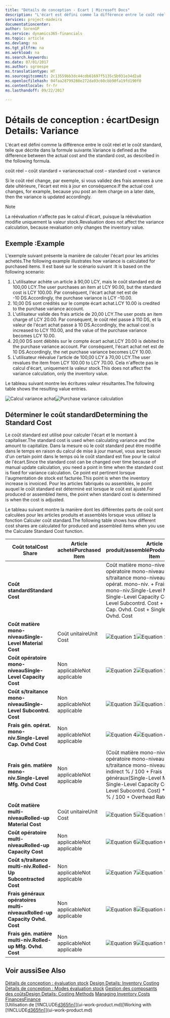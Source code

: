 ```yaml
---
title: "Détails de conception - Ecart | Microsoft Docs"
description: "L'écart est défini comme la différence entre le coût réel et le coût standard, telle que décrite dans la formule suivante."
services: project-madeira
documentationcenter: 
author: SorenGP
ms.service: dynamics365-financials
ms.topic: article
ms.devlang: na
ms.tgt_pltfrm: na
ms.workload: na
ms.search.keywords: 
ms.date: 07/01/2017
ms.author: sgroespe
ms.translationtype: HT
ms.sourcegitcommit: 2c13559bb3dc44cdb61697f5135c5b931e34d2a8
ms.openlocfilehash: 04faa28799288e272da93c60cbb90fa19fd190f0
ms.contentlocale: fr-fr
ms.lasthandoff: 09/22/2017

---
```

# <a name="design-details-variance"></a><span data-ttu-id="2fd0c-103">Détails de conception : écart</span><span class="sxs-lookup"><span data-stu-id="2fd0c-103">Design Details: Variance</span></span>
<span data-ttu-id="2fd0c-104">L'écart est défini comme la différence entre le coût réel et le coût standard, telle que décrite dans la formule suivante.</span><span class="sxs-lookup"><span data-stu-id="2fd0c-104">Variance is defined as the difference between the actual cost and the standard cost, as described in the following formula.</span></span>  

 <span data-ttu-id="2fd0c-105">coût réel – coût standard = variance</span><span class="sxs-lookup"><span data-stu-id="2fd0c-105">actual cost – standard cost = variance</span></span>  

 <span data-ttu-id="2fd0c-106">Si le coût réel change, par exemple, si vous validez des frais annexes à une date ultérieure, l'écart est mis à jour en conséquence.</span><span class="sxs-lookup"><span data-stu-id="2fd0c-106">If the actual cost changes, for example, because you post an item charge on a later date, then the variance is updated accordingly.</span></span>  

> [!NOTE]  
>  <span data-ttu-id="2fd0c-107">La réévaluation n'affecte pas le calcul d'écart, puisque la réévaluation modifie uniquement la valeur stock.</span><span class="sxs-lookup"><span data-stu-id="2fd0c-107">Revaluation does not affect the variance calculation, because revaluation only changes the inventory value.</span></span>  

## <a name="example"></a><span data-ttu-id="2fd0c-108">Exemple :</span><span class="sxs-lookup"><span data-stu-id="2fd0c-108">Example</span></span>  
 <span data-ttu-id="2fd0c-109">L'exemple suivant présente la manière de calculer l'écart pour les articles achetés.</span><span class="sxs-lookup"><span data-stu-id="2fd0c-109">The following example illustrates how variance is calculated for purchased items.</span></span> <span data-ttu-id="2fd0c-110">Il est basé sur le scénario suivant :</span><span class="sxs-lookup"><span data-stu-id="2fd0c-110">It is based on the following scenario:</span></span>  

1.  <span data-ttu-id="2fd0c-111">L'utilisateur achète un article à 90,00 LCY, mais le coût standard est de 100,00 LCY.</span><span class="sxs-lookup"><span data-stu-id="2fd0c-111">The user purchases an item at LCY 90.00, but the standard cost is LCY 100.00.</span></span> <span data-ttu-id="2fd0c-112">Par conséquent, l'écart achat net est de -10 DS.</span><span class="sxs-lookup"><span data-stu-id="2fd0c-112">Accordingly, the purchase variance is LCY –10.00.</span></span>  
2.  <span data-ttu-id="2fd0c-113">10,00 DS sont crédités sur le compte écart achat.</span><span class="sxs-lookup"><span data-stu-id="2fd0c-113">LCY 10.00 is credited to the purchase variance account.</span></span>  
3.  <span data-ttu-id="2fd0c-114">L'utilisateur valide des frais article de 20,00 LCY.</span><span class="sxs-lookup"><span data-stu-id="2fd0c-114">The user posts an item charge of LCY 20.00.</span></span> <span data-ttu-id="2fd0c-115">Par conséquent, le coût réel passe à 110 DS, et la valeur de l'écart achat passe à 10 DS.</span><span class="sxs-lookup"><span data-stu-id="2fd0c-115">Accordingly, the actual cost is increased to LCY 110.00, and the value of the purchase variance becomes LCY 10.00.</span></span>  
4.  <span data-ttu-id="2fd0c-116">20,00 DS sont débités sur le compte écart achat.</span><span class="sxs-lookup"><span data-stu-id="2fd0c-116">LCY 20.00 is debited to the purchase variance account.</span></span> <span data-ttu-id="2fd0c-117">Par conséquent, l'écart achat net est de 10 DS.</span><span class="sxs-lookup"><span data-stu-id="2fd0c-117">Accordingly, the net purchase variance becomes LCY 10.00.</span></span>  
5.  <span data-ttu-id="2fd0c-118">L'utilisateur réévalue l'article de 100,00 LCY à 70,00 LCY.</span><span class="sxs-lookup"><span data-stu-id="2fd0c-118">The user revalues the item from LCY 100.00 to LCY 70.00.</span></span> <span data-ttu-id="2fd0c-119">Cela n'affecte pas le calcul d'écart, uniquement la valeur stock.</span><span class="sxs-lookup"><span data-stu-id="2fd0c-119">This does not affect the variance calculation, only the inventory value.</span></span>  

 <span data-ttu-id="2fd0c-120">Le tableau suivant montre les écritures valeur résultantes.</span><span class="sxs-lookup"><span data-stu-id="2fd0c-120">The following table shows the resulting value entries.</span></span>  

 <span data-ttu-id="2fd0c-121">![Calcul variance achat](media/design_details_inventory_costing_11_purchase_variance.png "design_details_inventory_costing_11_purchase_variance")</span><span class="sxs-lookup"><span data-stu-id="2fd0c-121">![Purchase variance calculation](media/design_details_inventory_costing_11_purchase_variance.png "design_details_inventory_costing_11_purchase_variance")</span></span>  

## <a name="determining-the-standard-cost"></a><span data-ttu-id="2fd0c-122">Déterminer le coût standard</span><span class="sxs-lookup"><span data-stu-id="2fd0c-122">Determining the Standard Cost</span></span>  
 <span data-ttu-id="2fd0c-123">Le coût standard est utilisé pour calculer l'écart et le montant à capitaliser.</span><span class="sxs-lookup"><span data-stu-id="2fd0c-123">The standard cost is used when calculating variance and the amount to capitalize.</span></span> <span data-ttu-id="2fd0c-124">Dans la mesure où le coût standard peut être modifié dans le temps en raison du calcul de mise à jour manuel, vous avez besoin d'un certain point dans le temps où le coût standard est fixe pour le calcul de l'écart.</span><span class="sxs-lookup"><span data-stu-id="2fd0c-124">Since the standard cost can be changed over time because of manual update calculation, you need a point in time when the standard cost is fixed for variance calculation.</span></span> <span data-ttu-id="2fd0c-125">Ce point est pertinent lorsque l'augmentation de stock est facturée.</span><span class="sxs-lookup"><span data-stu-id="2fd0c-125">This point is when the inventory increase is invoiced.</span></span> <span data-ttu-id="2fd0c-126">Pour les articles fabriqués ou assemblés, le point auquel le coût standard est déterminé est lorsque le coût est ajusté.</span><span class="sxs-lookup"><span data-stu-id="2fd0c-126">For produced or assembled items, the point when standard cost is determined is when the cost is adjusted.</span></span>  

 <span data-ttu-id="2fd0c-127">Le tableau suivant montre la manière dont les différentes parts de coût sont calculées pour les articles produits et assemblés lorsque vous utilisez la fonction Calculer coût standard.</span><span class="sxs-lookup"><span data-stu-id="2fd0c-127">The following table shows how different cost shares are calculated for produced and assembled items when you use the Calculate Standard Cost function.</span></span>  

|<span data-ttu-id="2fd0c-128">Coût total</span><span class="sxs-lookup"><span data-stu-id="2fd0c-128">Cost Share</span></span>|<span data-ttu-id="2fd0c-129">Article acheté</span><span class="sxs-lookup"><span data-stu-id="2fd0c-129">Purchased Item</span></span>|<span data-ttu-id="2fd0c-130">Article produit/assemblé</span><span class="sxs-lookup"><span data-stu-id="2fd0c-130">Produced/Assembled Item</span></span>|  
|----------------|--------------------|------------------------------|  
|<span data-ttu-id="2fd0c-131">**Coût standard**</span><span class="sxs-lookup"><span data-stu-id="2fd0c-131">**Standard Cost**</span></span>||<span data-ttu-id="2fd0c-132">Coût matière mono-niveau + Coût opératoire mono-niveau + Coût s/traitance mono-niveau + Frais gén. opérat. mono-niv. + Frais gén. matière mono-niv.</span><span class="sxs-lookup"><span data-stu-id="2fd0c-132">Single-Level Material Cost + Single-Level Capacity Cost + Single-Level Subcontrd. Cost + Single-Level Cap. Ovhd. Cost + Single-Level Mfg. Ovhd. Cost</span></span>|  
|<span data-ttu-id="2fd0c-133">**Coût matière mono-niveau**</span><span class="sxs-lookup"><span data-stu-id="2fd0c-133">**Single-Level Material Cost**</span></span>|<span data-ttu-id="2fd0c-134">Coût unitaire</span><span class="sxs-lookup"><span data-stu-id="2fd0c-134">Unit Cost</span></span>|<span data-ttu-id="2fd0c-135">![Equation 1](media/design_details_inventory_costing_11_equation_1.png "design_details_inventory_costing_11_equation_1")</span><span class="sxs-lookup"><span data-stu-id="2fd0c-135">![Equation 1](media/design_details_inventory_costing_11_equation_1.png "design_details_inventory_costing_11_equation_1")</span></span>|  
|<span data-ttu-id="2fd0c-136">**Coût opératoire mono-niveau**</span><span class="sxs-lookup"><span data-stu-id="2fd0c-136">**Single-Level Capacity Cost**</span></span>|<span data-ttu-id="2fd0c-137">Non applicable</span><span class="sxs-lookup"><span data-stu-id="2fd0c-137">Not applicable</span></span>|<span data-ttu-id="2fd0c-138">![Equation 2](media/design_details_inventory_costing_11_equation_2.png "design_details_inventory_costing_11_equation_2")</span><span class="sxs-lookup"><span data-stu-id="2fd0c-138">![Equation 2](media/design_details_inventory_costing_11_equation_2.png "design_details_inventory_costing_11_equation_2")</span></span>|  
|<span data-ttu-id="2fd0c-139">**Coût s/traitance mono-niveau**</span><span class="sxs-lookup"><span data-stu-id="2fd0c-139">**Single-Level Subcontrd. Cost**</span></span>|<span data-ttu-id="2fd0c-140">Non applicable</span><span class="sxs-lookup"><span data-stu-id="2fd0c-140">Not applicable</span></span>|<span data-ttu-id="2fd0c-141">![Equation 3](media/design_details_inventory_costing_11_equation_3.png "design_details_inventory_costing_11_equation_3")</span><span class="sxs-lookup"><span data-stu-id="2fd0c-141">![Equation 3](media/design_details_inventory_costing_11_equation_3.png "design_details_inventory_costing_11_equation_3")</span></span>|  
|<span data-ttu-id="2fd0c-142">**Frais gén. opérat. mono-niv.**</span><span class="sxs-lookup"><span data-stu-id="2fd0c-142">**Single-Level Cap. Ovhd Cost**</span></span>|<span data-ttu-id="2fd0c-143">Non applicable</span><span class="sxs-lookup"><span data-stu-id="2fd0c-143">Not applicable</span></span>|<span data-ttu-id="2fd0c-144">![Equation 4](media/design_details_inventory_costing_11_equation_4.png "design_details_inventory_costing_11_equation_4")</span><span class="sxs-lookup"><span data-stu-id="2fd0c-144">![Equation 4](media/design_details_inventory_costing_11_equation_4.png "design_details_inventory_costing_11_equation_4")</span></span>|  
|<span data-ttu-id="2fd0c-145">**Frais gén. matière mono-niv.**</span><span class="sxs-lookup"><span data-stu-id="2fd0c-145">**Single-Level Mfg. Ovhd Cost**</span></span>|<span data-ttu-id="2fd0c-146">Non applicable</span><span class="sxs-lookup"><span data-stu-id="2fd0c-146">Not applicable</span></span>|<span data-ttu-id="2fd0c-147">(Coût matière mono-niveau + Coût opératoire mono-niveau + Coût s/traitance mono-niveau) * Coût indirect % / 100 + Frais généraux</span><span class="sxs-lookup"><span data-stu-id="2fd0c-147">(Single-Level Material Cost + Single-Level Capacity Cost + Single-Level Subcontrd. Cost) * Indirect Cost % / 100 + Overhead Rate</span></span>|  
|<span data-ttu-id="2fd0c-148">**Coût matière multi-niveau**</span><span class="sxs-lookup"><span data-stu-id="2fd0c-148">**Rolled-up Material Cost**</span></span>|<span data-ttu-id="2fd0c-149">Coût unitaire</span><span class="sxs-lookup"><span data-stu-id="2fd0c-149">Unit Cost</span></span>|<span data-ttu-id="2fd0c-150">![Equation 5](media/design_details_inventory_costing_11_equation_5.png "design_details_inventory_costing_11_equation_5")</span><span class="sxs-lookup"><span data-stu-id="2fd0c-150">![Equation 5](media/design_details_inventory_costing_11_equation_5.png "design_details_inventory_costing_11_equation_5")</span></span>|  
|<span data-ttu-id="2fd0c-151">**Coût opératoire multi-niveau**</span><span class="sxs-lookup"><span data-stu-id="2fd0c-151">**Rolled-up Capacity Cost**</span></span>|<span data-ttu-id="2fd0c-152">Non applicable</span><span class="sxs-lookup"><span data-stu-id="2fd0c-152">Not applicable</span></span>|<span data-ttu-id="2fd0c-153">![Equation 6](media/design_details_inventory_costing_11_equation_6.png "design_details_inventory_costing_11_equation_6")</span><span class="sxs-lookup"><span data-stu-id="2fd0c-153">![Equation 6](media/design_details_inventory_costing_11_equation_6.png "design_details_inventory_costing_11_equation_6")</span></span>|  
|<span data-ttu-id="2fd0c-154">**Coût s/traitance multi-niv.**</span><span class="sxs-lookup"><span data-stu-id="2fd0c-154">**Rolled-Up Subcontracted Cost**</span></span>|<span data-ttu-id="2fd0c-155">Non applicable</span><span class="sxs-lookup"><span data-stu-id="2fd0c-155">Not applicable</span></span>|<span data-ttu-id="2fd0c-156">![Equation 7](media/design_details_inventory_costing_11_equation_7.png "design_details_inventory_costing_11_equation_7")</span><span class="sxs-lookup"><span data-stu-id="2fd0c-156">![Equation 7](media/design_details_inventory_costing_11_equation_7.png "design_details_inventory_costing_11_equation_7")</span></span>|  
|<span data-ttu-id="2fd0c-157">**Frais généraux opératoires multi-niveaux**</span><span class="sxs-lookup"><span data-stu-id="2fd0c-157">**Rolled-up Capacity Ovhd. Cost**</span></span>|<span data-ttu-id="2fd0c-158">Non applicable</span><span class="sxs-lookup"><span data-stu-id="2fd0c-158">Not applicable</span></span>|<span data-ttu-id="2fd0c-159">![Equation 8](media/design_details_inventory_costing_11_equation_8.png "design_details_inventory_costing_11_equation_8")</span><span class="sxs-lookup"><span data-stu-id="2fd0c-159">![Equation 8](media/design_details_inventory_costing_11_equation_8.png "design_details_inventory_costing_11_equation_8")</span></span>|  
|<span data-ttu-id="2fd0c-160">**Frais gén. matière multi-niv.**</span><span class="sxs-lookup"><span data-stu-id="2fd0c-160">**Rolled-up Mfg. Ovhd. Cost**</span></span>|<span data-ttu-id="2fd0c-161">Non applicable</span><span class="sxs-lookup"><span data-stu-id="2fd0c-161">Not applicable</span></span>|<span data-ttu-id="2fd0c-162">![Equation 9](media/design_details_inventory_costing_11_equation_9.png "design_details_inventory_costing_11_equation_9")</span><span class="sxs-lookup"><span data-stu-id="2fd0c-162">![Equation 9](media/design_details_inventory_costing_11_equation_9.png "design_details_inventory_costing_11_equation_9")</span></span>|  

## <a name="see-also"></a><span data-ttu-id="2fd0c-163">Voir aussi</span><span class="sxs-lookup"><span data-stu-id="2fd0c-163">See Also</span></span>  
 <span data-ttu-id="2fd0c-164">[Détails de conception : évaluation stock](design-details-inventory-costing.md) </span><span class="sxs-lookup"><span data-stu-id="2fd0c-164">[Design Details: Inventory Costing](design-details-inventory-costing.md) </span></span>  
 <span data-ttu-id="2fd0c-165">[Détails de conception : Modes évaluation stock](design-details-costing-methods.md) [Gestion des composants des coûts](finance-manage-inventory-costs.md)</span><span class="sxs-lookup"><span data-stu-id="2fd0c-165">[Design Details: Costing Methods](design-details-costing-methods.md) [Managing Inventory Costs](finance-manage-inventory-costs.md)</span></span>  
 [<span data-ttu-id="2fd0c-166">Finances</span><span class="sxs-lookup"><span data-stu-id="2fd0c-166">Finance</span></span>](finance.md)  
 <span data-ttu-id="2fd0c-167">[Utilisation de [!INCLUDE[d365fin](includes/d365fin_md.md)]](ui-work-product.md)</span><span class="sxs-lookup"><span data-stu-id="2fd0c-167">[Working with [!INCLUDE[d365fin](includes/d365fin_md.md)]](ui-work-product.md)</span></span>

